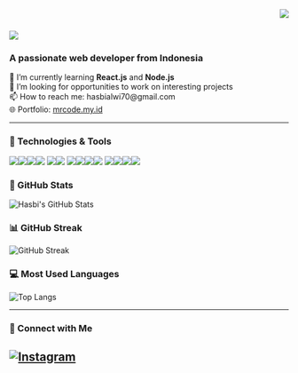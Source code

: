 <img align="right" src="https://visitor-badge.laobi.icu/badge?page_id=hasbialwikusmana.hasbialwikusmana" />

<h1 align="left">
    <img src="https://readme-typing-svg.herokuapp.com/?font=Righteous&size=35&center=false&vCenter=false&width=500&height=70&duration=4000&lines=Hi+There!+👋;+I'm+Hasbi+Alwi+Kusmana!;" />
</h1>

<h3 align="left">A passionate web developer from Indonesia</h3>

<p align="left">
    🌱 I’m currently learning <strong>React.js</strong> and <strong>Node.js</strong> <br>
    💼 I’m looking for opportunities to work on interesting projects <br>
    📫 How to reach me: hasbialwi70@gmail.com <br>
    🌐 Portfolio: <a href="https://mrcode.my.id/">mrcode.my.id</a> <br>
</p>

---

### 🔧 Technologies & Tools

<img src="https://img.shields.io/badge/HTML5-E34F26?style=for-the-badge&logo=html5&logoColor=white" /><img src="https://img.shields.io/badge/CSS3-1572B6?style=for-the-badge&logo=css3&logoColor=white" /><img src="https://img.shields.io/badge/JavaScript-F7DF1E?style=for-the-badge&logo=javascript&logoColor=black" /><img src="https://img.shields.io/badge/PHP-777BB4?style=for-the-badge&logo=php&logoColor=white" />
<img src="https://img.shields.io/badge/MySQL-00000F?style=for-the-badge&logo=mysql&logoColor=white" /><img src="https://img.shields.io/badge/PostgreSQL-316192?style=for-the-badge&logo=postgresql&logoColor=white" />
<img src="https://img.shields.io/badge/Bootstrap-563D7C?style=for-the-badge&logo=bootstrap&logoColor=white" /><img src="https://img.shields.io/badge/React-20232A?style=for-the-badge&logo=react&logoColor=61DAFB" /><img src="https://img.shields.io/badge/Express.js-404D59?style=for-the-badge&logo=express&logoColor=white" /><img src="https://img.shields.io/badge/Tailwind_CSS-06B6D4?style=for-the-badge&logo=tailwind-css&logoColor=white" />
<img src="https://img.shields.io/badge/Git-F05032?style=for-the-badge&logo=git&logoColor=white" /><img src="https://img.shields.io/badge/GitHub-181717?style=for-the-badge&logo=github&logoColor=white" /><img src="https://img.shields.io/badge/Visual_Studio_Code-0078D4?style=for-the-badge&logo=visual%20studio%20code&logoColor=white" /><img src="https://img.shields.io/badge/Postman-FF6C37?style=for-the-badge&logo=Postman&logoColor=white" />

### 🌟 GitHub Stats

![Hasbi's GitHub Stats](https://github-readme-stats.vercel.app/api?username=hasbialwikusmana&show_icons=true&theme=radical)

### 📊 GitHub Streak

![GitHub Streak](https://github-readme-streak-stats.herokuapp.com/?user=hasbialwikusmana&theme=radical)

### 💻 Most Used Languages

![Top Langs](https://github-readme-stats.vercel.app/api/top-langs/?username=hasbialwikusmana&layout=compact&theme=radical)

---

### 📲 Connect with Me
[![Instagram](https://img.shields.io/badge/instagram-%23E4405F.svg?&style=for-the-badge&logo=instagram&logoColor=white)](https://www.instagram.com/hasbialwikusmana/)
---
